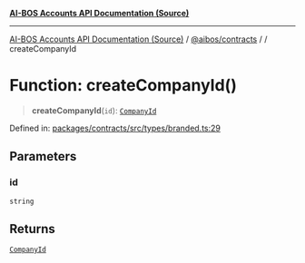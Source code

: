 [**AI-BOS Accounts API Documentation (Source)**](../../../README.md)

***

[AI-BOS Accounts API Documentation (Source)](../../../README.md) / [@aibos/contracts](../README.md) / [](../README.md) / createCompanyId

# Function: createCompanyId()

> **createCompanyId**(`id`): [`CompanyId`](../type-aliases/CompanyId.md)

Defined in: [packages/contracts/src/types/branded.ts:29](https://github.com/pohlai88/accounts/blob/48103fb36d28b2b9bfb33472b6de2f719773cde9/packages/contracts/src/types/branded.ts#L29)

## Parameters

### id

`string`

## Returns

[`CompanyId`](../type-aliases/CompanyId.md)
